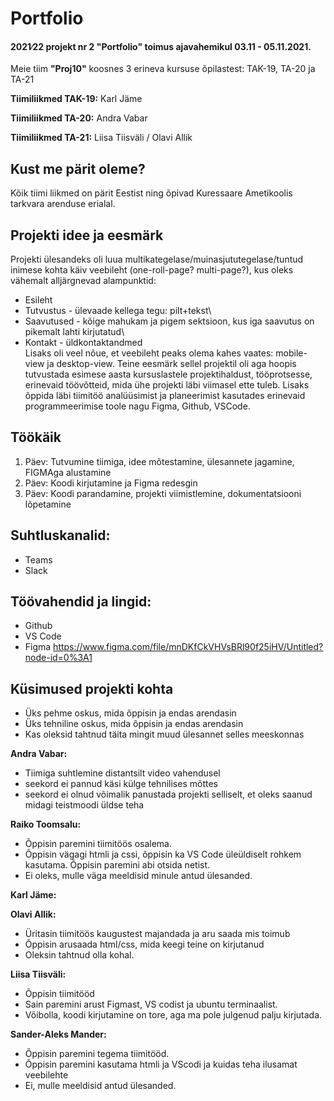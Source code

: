 # Portfolio

#### 2021∕22 projekt nr 2 "Portfolio" toimus ajavahemikul 03.11 - 05.11.2021.

Meie tiim **"Proj10"** koosnes 3 erineva kursuse õpilastest: TAK-19, TA-20 ja TA-21

**Tiimiliikmed TAK-19:** 
Karl Jäme

**Tiimiliikmed TA-20:**
Andra Vabar 

**Tiimiliikmed TA-21:**
Liisa Tiisväli / Olavi Allik

## Kust me pärit oleme?
Kõik tiimi liikmed on pärit Eestist ning õpivad Kuressaare Ametikoolis tarkvara arenduse erialal.

## Projekti idee ja eesmärk
Projekti ülesandeks oli luua multikategelase/muinasjututegelase/tuntud inimese kohta käiv veebileht (one-roll-page? multi-page?), kus oleks vähemalt alljärgnevad alampunktid:
  - Esileht <br />
  - Tutvustus - ülevaade kellega tegu: pilt+tekst\
  - Saavutused - kõige mahukam ja pigem sektsioon, kus iga saavutus on pikemalt lahti kirjutatud\
  - Kontakt - üldkontaktandmed\
Lisaks oli veel nõue, et veebileht peaks olema kahes vaates: mobile-view ja desktop-view.
Teine eesmärk sellel projektil oli aga hoopis tutvustada esimese aasta kursuslastele projektihaldust, tööprotsesse, erinevaid töövõtteid, mida ühe projekti läbi viimasel ette tuleb. Lisaks õppida läbi tiimitöö analüüsimist ja planeerimist kasutades erinevaid programmeerimise toole nagu Figma, Github, VSCode.

## Töökäik
 1. Päev: Tutvumine tiimiga, idee mõtestamine, ülesannete jagamine, FIGMAga alustamine
 2. Päev: Koodi kirjutamine ja Figma redesgin
 3. Päev: Koodi parandamine, projekti viimistlemine, dokumentatsiooni lõpetamine

## Suhtluskanalid: 
- Teams
- Slack

## Töövahendid ja lingid: 
- Github
- VS Code
- Figma https://www.figma.com/file/mnDKfCkVHVsBRl90f25iHV/Untitled?node-id=0%3A1

## Küsimused projekti kohta
 - Üks pehme oskus, mida õppisin ja endas arendasin
 - Üks tehniline oskus, mida õppisin ja endas arendasin
 - Kas oleksid tahtnud täita mingit muud ülesannet selles meeskonnas



**Andra Vabar:**
 - Tiimiga suhtlemine distantsilt video vahendusel
 - seekord ei pannud käsi külge tehnilises mõttes
 - seekord ei olnud võimalik panustada projekti selliselt, et oleks saanud midagi teistmoodi üldse teha

**Raiko Toomsalu:**
 - Õppisin paremini tiimitöös osalema.
 - Õppisin vägagi htmli ja cssi, õppisin ka VS Code üleüldiselt rohkem kasutama. Õppisin paremini abi otsida netist.
 - Ei oleks, mulle väga meeldisid minule antud ülesanded.

**Karl Jäme:**

**Olavi Allik:**
- Üritasin tiimitöös kaugustest majandada ja aru saada mis toimub
- Õppisin arusaada html/css, mida keegi teine on kirjutanud
- Oleksin tahtnud olla kohal. 

**Liisa Tiisväli:**
 - Õppisin tiimitööd
 - Sain paremini arust Figmast, VS codist ja ubuntu terminaalist.
 - Võibolla, koodi kirjutamine on tore, aga ma pole julgenud palju kirjutada.

**Sander-Aleks Mander:**
 -  Õppisin paremini tegema tiimitööd.
 -  Õppisin paremini kasutama htmli ja VScodi ja kuidas teha ilusamat veebilehte
 -  Ei, mulle meeldisid antud ülesanded.
